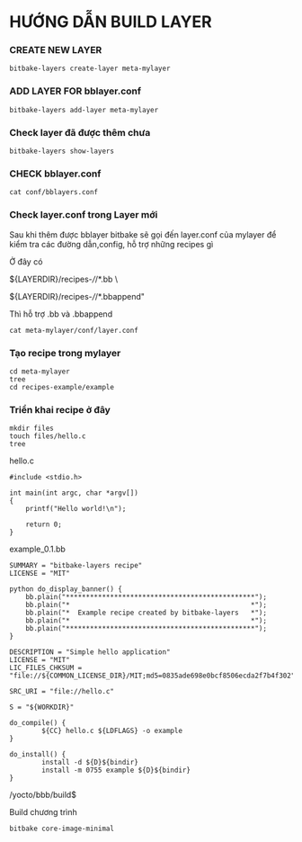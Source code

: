 # HƯỚNG DẪN BUILD LAYER 


### CREATE NEW LAYER

```
bitbake-layers create-layer meta-mylayer
```

### ADD LAYER FOR bblayer.conf

```
bitbake-layers add-layer meta-mylayer
```

### Check layer đã được thêm chưa

```
bitbake-layers show-layers
```

### CHECK bblayer.conf

```
cat conf/bblayers.conf
```
### Check layer.conf trong Layer mới 
Sau khi thêm được bblayer bitbake sẽ gọi đến layer.conf của mylayer để kiểm tra các đường dẫn,config, hỗ trợ những recipes gì 

Ở đây có 

${LAYERDIR}/recipes-*/*/*.bb \

${LAYERDIR}/recipes-*/*/*.bbappend"

Thì hỗ trợ .bb và .bbappend 

```
cat meta-mylayer/conf/layer.conf
```

### Tạo recipe trong mylayer 
```
cd meta-mylayer
tree
cd recipes-example/example
```

### Triển khai recipe ở đây 
```
mkdir files
touch files/hello.c
tree
```

hello.c
```
#include <stdio.h>

int main(int argc, char *argv[])
{
    printf("Hello world!\n");

    return 0;
}
```
example_0.1.bb
```
SUMMARY = "bitbake-layers recipe"
LICENSE = "MIT"

python do_display_banner() {
    bb.plain("***********************************************");
    bb.plain("*                                             *");
    bb.plain("*  Example recipe created by bitbake-layers   *");
    bb.plain("*                                             *");
    bb.plain("***********************************************");
}

DESCRIPTION = "Simple hello application"
LICENSE = "MIT"
LIC_FILES_CHKSUM = "file://${COMMON_LICENSE_DIR}/MIT;md5=0835ade698e0bcf8506ecda2f7b4f302"

SRC_URI = "file://hello.c"

S = "${WORKDIR}"

do_compile() {
        ${CC} hello.c ${LDFLAGS} -o example
}

do_install() {
        install -d ${D}${bindir}
        install -m 0755 example ${D}${bindir}
}
```


/yocto/bbb/build$

Build chương trình 
```
bitbake core-image-minimal
```
